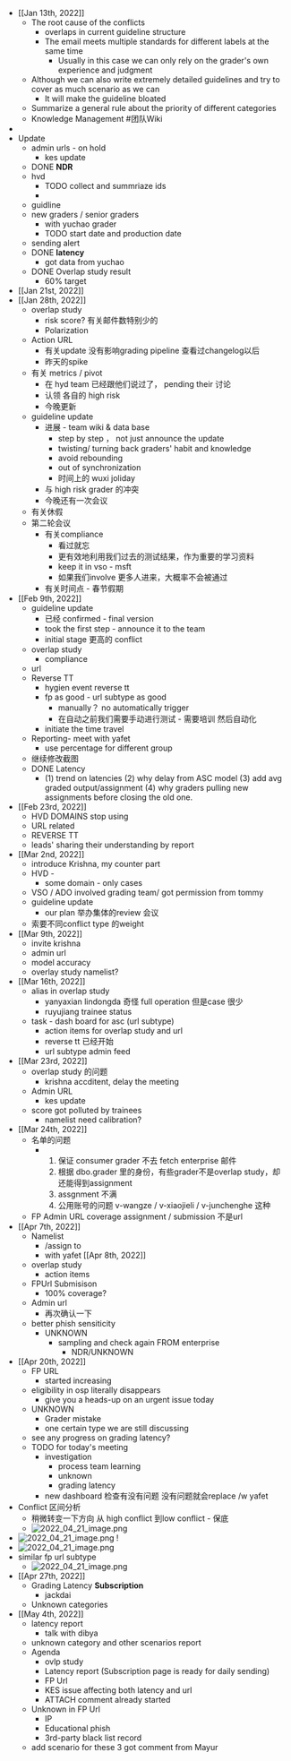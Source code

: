 - [[Jan 13th, 2022]]
	- The root cause of the conflicts
		- overlaps in current guideline structure
		- The email meets multiple standards for different labels at the same time
			- Usually in this case we can only rely on the grader's own experience and judgment
	- Although we can also write extremely detailed guidelines and try to cover as much scenario as we can
		- It will make the guideline bloated
	- Summarize a general rule about the priority of different categories
	- Knowledge Management #团队Wiki
-
- Update
	- admin urls - on hold
		- kes update
	- DONE **NDR**
	- hvd
		- TODO collect and summriaze ids
		-
	- guidline
	- new graders / senior graders
		- with yuchao grader
		- TODO start date and production date
	- sending alert
	- DONE **latency**
		- got data from yuchao
	- DONE Overlap study result
		- 60% target
- [[Jan 21st, 2022]]
- [[Jan 28th, 2022]]
	- overlap study
		- risk score? 有关邮件数特别少的
		- Polarization
	- Action URL
		- 有关update 没有影响grading pipeline 查看过changelog以后
		- 昨天的spike
	- 有关 metrics / pivot
		- 在 hyd team 已经跟他们说过了， pending their 讨论
		- 认领 各自的 high risk
		- 今晚更新
	- guideline update
		- 进展 - team wiki & data base
			- step by step ， not just announce the update
			- twisting/ turning back graders' habit and knowledge
			- avoid rebounding
			- out of synchronization
			- 时间上的 wuxi joliday
		- 与 high risk grader 的冲突
		- 今晚还有一次会议
	- 有关休假
	- 第二轮会议
		- 有关compliance
			- 看过就忘
			- 更有效地利用我们过去的测试结果，作为重要的学习资料
			- keep it in vso - msft
			- 如果我们involve 更多人进来，大概率不会被通过
		- 有关时间点 - 春节假期
- [[Feb 9th, 2022]]
	- guideline update
		- 已经 confirmed - final version
		- took the first step - announce it to the team
		- initial stage 更高的 conflict
	- overlap study
		- compliance
	- url
	- Reverse TT
		- hygien event reverse tt
		- fp as good -  url subtype as good
			- manually？ no automatically trigger
			- 在自动之前我们需要手动进行测试 - 需要培训  然后自动化
		- initiate the time travel
	- Reporting- meet with yafet
		- use percentage for different group
	- 继续修改截图
	- DONE Latency
		- (1) trend on latencies (2) why delay from ASC model (3) add avg graded output/assignment (4) why graders pulling new assignments before closing the old one.
- [[Feb 23rd, 2022]]
	- HVD DOMAINS stop using
	- URL related
	- REVERSE TT
	- leads' sharing their understanding by report
- [[Mar 2nd, 2022]]
	- introduce Krishna, my counter part
	- HVD -
		- some domain - only cases
	- VSO / ADO involved grading team/ got permission from tommy
	- guideline update
		- our plan 举办集体的review 会议
	- 索要不同conflict type 的weight
- [[Mar 9th, 2022]]
	- invite krishna
	- admin url
	- model accuracy
	- overlay study namelist?
- [[Mar 16th, 2022]]
	- alias in overlap study
		- yanyaxian
		  lindongda
		  奇怪 full operation 但是case 很少
		- ruyujiang trainee status
	- task - dash board for asc (url subtype)
		- action items for overlap study and url
		- reverse tt 已经开始
		- url subtype admin feed
- [[Mar 23rd, 2022]]
	- overlap study 的问题
		- krishna accditent, delay the meeting
	- Admin URL
		- kes update
	- score got polluted by trainees
		- namelist need calibration?
- [[Mar 24th, 2022]]
	- 名单的问题
		- 1. 保证 consumer grader 不去 fetch enterprise 邮件
		  2. 根据 dbo.grader 里的身份，有些grader不是overlap study，却还能得到assignment
		  3. assgnment 不满
		  4. 公用账号的问题 v-wangze / v-xiaojieli / v-junchenghe 这种
	- FP Admin URL coverage  assignment / submission 不是url
- [[Apr 7th, 2022]]
	- Namelist
		- /assign to
		- with yafet [[Apr 8th, 2022]]
	- overlap study
		- action items
	- FPUrl Submisison
		- 100% coverage?
	- Admin url
		- 再次确认一下
	- better phish sensiticity
		- UNKNOWN
			- sampling and check again FROM enterprise
				- NDR/UNKNOWN
- [[Apr 20th, 2022]]
	- FP URL
		- started increasing
	- eligibility in osp literally disappears
		- give you a heads-up on an urgent issue today
	- UNKNOWN
		- Grader mistake
		- one certain type we are still discussing
	- see any progress on grading latency?
	- TODO for today's meeting
		- investigation
			- process team learning
			- unknown
			- grading latency
		- new dashboard 检查有没有问题 没有问题就会replace  /w yafet
- Conflict 区间分析
	- 稍微转变一下方向 从 high conflict 到low conflict - 保底
	- ![2022_04_21_image.png](https://cdn.logseq.com/%2Fe665ccdc-ca08-4e13-adf4-2c2994386a2b345d515b-c3a0-406d-8c42-3bc2ed9710672022_04_21_image.png?Expires=4804120331&Signature=a9MyyeqrDINFY3eBmJas1JyDm5T-kktXZHU5YfMEoc~yGsY-KkRrOqvpJxPcfUCaTBmsgKjJDk9OA6haZLroTTrKNX6ao8xfvMiFz7vOHjF4UDFlk~f1eyGqZWYqh1Y2jPHFCOoqDRwXeIAy9w3bMksnJgwqJckLduduK8G1a3wQAkTNsh34hn86MaUVqWU2Hwjd5adbQ-8WHYf74ZoqBuv4V--2rss62xt5wPLtnh3Me8oyD7~wFvduBgtqGngHKWY~UacLpaR604T10IOt8q2bldD2GENqi~Co9ztBT7p~peXNsttQK5qGBt-TWTNaeyPzZAtwb-i8ZP5GK9j6kA__&Key-Pair-Id=APKAJE5CCD6X7MP6PTEA)
- ![2022_04_21_image.png](https://cdn.logseq.com/%2Fe665ccdc-ca08-4e13-adf4-2c2994386a2b009a50fd-f522-4b1a-8494-8f7af3c2410a2022_04_21_image.png?Expires=4804133499&Signature=eBKXDTOyxvaAriiQklHNtjS1SFayhTCCdszD3HuETcJwikEwjzN~yhpFyYUfsaZb4xl5-KwGUedItGqXz1kN09sbg4NjaC20-HEQIUFwhdodswa7cP7TAdtSXFj-g7mQoeueYLYiq1mS4ElWwyTjQa-gSmom4PLeXLNqXqJpPJCtjI7A7hhpZWU0FfCITm5szL39W5xgVtCSCqVhGG42hrxilNH1gxsrb16gCA2cIT0GXHmjMqxQoItRNrpl9hRRqrJhZ8aHr31eIrXlmHLPZmeZnglWgHPDgcZ6wM7CJ~MfXXhxkeOMjzqKR7QHGKF1sjjIaGRLC8z0JK0UFpbKvA__&Key-Pair-Id=APKAJE5CCD6X7MP6PTEA) !
- ![2022_04_21_image.png](https://cdn.logseq.com/%2Fe665ccdc-ca08-4e13-adf4-2c2994386a2b2a4fd297-6f9e-4bef-9062-82825713519d2022_04_21_image.png?Expires=4804136884&Signature=IvCRYsKkDi~JXE-1dpBnEW4sDdMurH-uZzaAnnpZFqGAMTRTeU2RDkml5Yq08mLafsD69vI07~FaMcOGA0eJFWZjbe2kFNYrf8htHHIaRNDy4Nq9PHUR5zH472epo~ceyGwiB50xIa82oMM-MK3TAiTVS87qBKC5S38QfE5lnXLL8xKiVRnYbqnv9HwZceOC9Aps7jo0u-2azYa0LTYExRSlDviP14KxhGeFYoE2kkXLGj9WO52lvx1D1euhMNeB027oF2yHusSHHAIMgH8Nyt1p85P~PdLJc3th46k-EQYy9GcHMLTtdYABLZQFvpym1~7RSMYzca6aKgnqLPpL1A__&Key-Pair-Id=APKAJE5CCD6X7MP6PTEA)
- similar fp url subtype
	- ![2022_04_21_image.png](https://cdn.logseq.com/%2Fe665ccdc-ca08-4e13-adf4-2c2994386a2bb7e17a07-2f47-48ca-b37e-961fcf90a1942022_04_21_image.png?Expires=4804137370&Signature=F3Xct0Cxl7HD0BLa7SeUzGUHLticBHrOyCm4-NJZRxWJacZ30rI4DNXy02ynnunt-t2qlkk6SKOMPsYZ~hX-ngeF9TwBcXurtj7rN1r33Eiyino1oe5eY0tntesxOxnl5KSepDkzZmUl~eFgM18OtGDOjyV4kogNHWtmvQTJBiyFv6-dkxk4CJB5nPbUJprS0hT49BR-~Rp96rgA9YddWAnbGrvIcJMPN0Gd4M0y1CpbjfRj6ferLglRikFFN8ggBnunxsMxXjKTJUecbFK0NfBBn6dXjSQXBp89qU5tJ5koHedsFFV7R0GDxgU~MEBCYtc0a8yK8gt2BHQPNHe3Xg__&Key-Pair-Id=APKAJE5CCD6X7MP6PTEA)
- [[Apr 27th, 2022]]
	- Grading Latency **Subscription**
		- jackdai
	- Unknown categories
- [[May 4th, 2022]]
	- latency report
		- talk with dibya
	- unknown category and other scenarios report
	- Agenda
		- ovlp study
		- Latency report (Subscription page is ready for daily sending)
		- FP Url
		- KES issue affecting both latency and url
		- ATTACH comment already started
	- Unknown in FP Url
		- IP
		- Educational phish
		- 3rd-party black list record
	- add scenario for these 3  got comment from Mayur